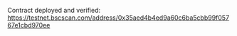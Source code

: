 Contract deployed and verified: https://testnet.bscscan.com/address/0x35aed4b4ed9a60c6ba5cbb99f05767e1cbd970ee
